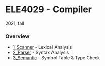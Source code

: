 #  ELE4029 - Compiler

2021, fall

###  Overview

- [1_Scanner](https://github.com/llordly/ELE4029/tree/master/1_Scanner) - Lexical Analysis
- [2_Parser](https://github.com/llordly/ELE4029/tree/master/2_Parser) - Syntax Analysis
- [3_Semantic](https://github.com/llordly/ELE4029/tree/master/3_Semantic) - Symbol Table & Type Check